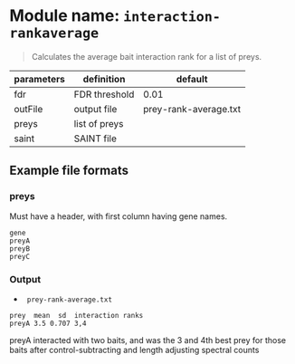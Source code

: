 # Module name: `interaction-rankaverage`

> Calculates the average bait interaction rank for a list of preys.

| parameters | definition | default |
|------------|------------|---------|
| fdr | FDR threshold | 0.01 |
| outFile | output file | prey-rank-average.txt |
| preys | list of preys | |
| saint | SAINT file | |

## Example file formats

### preys
Must have a header, with first column having gene names.
```
gene
preyA
preyB
preyC
```

### Output
* ` prey-rank-average.txt`
```
prey  mean  sd  interaction ranks
preyA 3.5 0.707 3,4
```

preyA interacted with two baits, and was the 3 and 4th best prey for those baits
after control-subtracting and length adjusting spectral counts